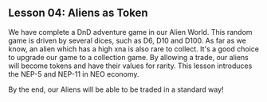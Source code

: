 ## Lesson 04: Aliens as Token

We have complete a DnD adventure game in our Alien World. This random game is driven by several dices, such as D6, D10 and D100. As far as we know, an alien which has a high xna is also rare to collect. It's a good choice to upgrade our game to a collection game. By allowing a trade, our aliens will become tokens and have their values for rarity. This lesson introduces the NEP-5 and NEP-11  in NEO economy.

By the end, our Aliens will be able to be traded in a standard way! 